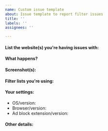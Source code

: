 ```yaml
---
name: Custom issue template
about: Issue template to report filter issues
title: ''
labels: ''
assignees: ''

---
```


<!-- 
EasyPrivacy requests:

** If a site implements any tracking or monitoring, UA/IP/Geo checks, browser detection, analytics, telemetry, linking to third-parties, pixels, referrers, fingerprinting, event/perf logging etc. Regardless how helpful or needed the script(s) are, it will be blocked in EasyPrivacy. Privacy comes first, and the block on these scripts will remain in place.

Any additions, changes, or removals is at the authors' discretion. 
You're free to counter-argue (to a certain point) if you disagree with the decision. 
To avoid being banned, don't constantly re-open or create new (related) issue reports.
-->

<!-- Just include the website URL in the title line of this issue report -->

#### List the website(s) you're having issues with:

<!-- URL(s) for issue on a specific site are **mandatory** -->
<!-- To prevent tracking and being clickable, wrap the website URL in a code tag please. **mandatory** -->
<!-- Warn with "NSFW" where applicable -->

#### What happens?

<!-- Just a description of the issue when you visit the site. Or steps on reproducing this  -->
<!-- If necessary, post the link of an Adblock Plus issue report. -->

#### Screenshot(s):

<!-- Screenshot(s) to describe visual issues. -->
<!-- Post **links** instead of inline images for screenshots containing adult material. -->

#### Filter lists you're using:

<!-- Which adblock lists are you're using? -->
<!-- e.g. ABP filters, EasyList, EasyPrivacy, Fanboy's Annoyance List, etc. -->

#### Your settings:

<!-- Just to ensure there are no issues or conflicts with other web browser extensions.
     - Ensure you're running just one ad block extension only.
     - Disable NoScript, Ghostery, Disconnect, HTTPS Everywhere, Privacy Badger, 
       AntiBanner, VPN extension before reporting (and re-test with them disabled). -->

- OS/version: 
- Browser/version: 
- Ad block extension/version: 

#### Other details:

<!-- If you suspect certain filters (this helps spending time to debug it manually).
If you have a screenshot of the issue or advert, this will help to highlight it. 
Include anything else that may be helpful (link to an Adblock Plus issue report, filter suggestions, etc.) -->
